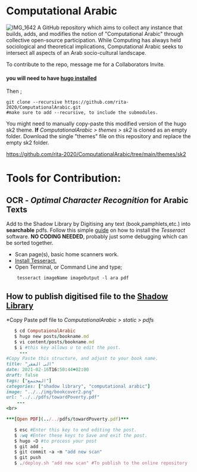 # Computational Arabic
![IMG_1642](https://user-images.githubusercontent.com/69199435/129028917-59c25f11-4374-4c0d-bf21-ef2e200689aa.jpeg)
A GitHub repository which aims to collect any instance that builds, adds, and modifies the notion of "Computational Arabic" through collective open-source participation. While Computing has always held sociological and theoretical implications, Computational Arabic seeks to intersect all aspects of an Arab socio-cultural landscape. 

To contribute to the repo, message me for a Collaborators Invite.
#### you will need to have [hugo installed](https://gohugo.io/getting-started/installing/)

Then ; 

    git clone --recursive https://github.com/rita-2020/ComputationalArabic.git 
    #make sure to add --recursive, to include the submodules.

You might need to manually copy-paste this modified version of the hugo sk2 theme. __If__ 
_ComputationalArabic > themes > sk2_ is cloned as an empty folder. Download the single "themes" file on this repository and replace the empty sk2 folder.

https://github.com/rita-2020/ComputationalArabic/tree/main/themes/sk2 


# Tools for Contribution: 

## OCR - _Optimal Character Recognition_ for Arabic Texts 
Add to the Shadow Library by Digitising any text (book,pamphlets,etc.) into **searchable** pdfs. Follow this simple [guide](https://rita-2020.github.io/posts/ocr_tutorial/) on how to install the _Tesseract_ software. **NO CODING NEEDED**, probably just some debugging which can be sorted together. 

* Scan page(s), basic home scanners work.
* [Install Tesseract.](https://rita-2020.github.io/posts/ocr_tutorial/)
* Open Terminal, or Command Line and type; 

```
    tesseract imageName imageOutput -l ara pdf
```
## How to publish digitised file to the [Shadow Library](https://rita-2020.github.io/categories/shadow-library/)

*Copy Paste pdf file to _ComputationalArabic > static > pdfs_ 
```ruby
   $ cd ComputaionalArabic
   $ hugo new posts/bookname.md
   $ vi content/posts/bookname.md
   $ i #this key allows u to edit the post. 
     ---
#Copy Paste this structure, and adjust to your book name.      
title: "الى الفقر"
date: 2021-02-16T16:50:44+02:00
draft: false
tags: ["المجتمع"]
categories: ["shadow library", "computational arabic"]
image: "../../img/bookcover2.png"
url: "../../pdfs/towardPoverty.pdf"
    ---
<br>

***[Open PDF](../../pdfs/towardPoverty.pdf)***

   $ esc #Enter this key to end editing the post.
   $ :wq #Enter these keys to Save and exit the post.
   $ hugo -D #to process your post
   $ git add . 
   $ git commit -a -m "add new scan" 
   $ git push
   $ ./deploy.sh "add new scan" #To publish to the online repository
```
    





